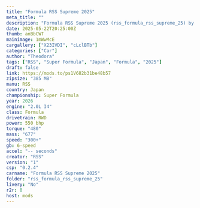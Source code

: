 ```yaml
---
title: "Formula RSS Supreme 2025"
meta_title: ""
description: "Formula RSS Supreme 2025 (rss_formula_rss_supreme_25) by RSS"
date: 2025-05-22T20:25:00Z
thumb: anBbCWT
mainimage: 1mWwMcE
cargallery: ["X23IVDI", "cLclBTb"]
categories: ["Car"]
author: "Theodora"
tags: ["RSS", "Super Formula", "Japan", "Formula", "2025"]
draft: false
link: https://mods.to/ps1V682b31be48b57
zipsize: "385 MB"
manu: RSS
country: Japan
championship: Super Formula
year: 2026
engine: "2.0L I4"
class: Formula
drivetrain: RWD
power: 550 bhp 
torque: "480"
mass: "677"
speed: "300+"
gb: 6-speed
accel: "-- seconds"
creator: "RSS"
version: "1"
csp: "0.2.4"
carname: "Formula RSS Supreme 2025"
folder: "rss_formula_rss_supreme_25"
livery: "No"
r2r: 0
host: mods
---
```

